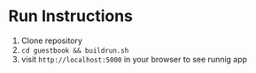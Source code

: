 # Run Instructions

1. Clone repository
2. `cd guestbook && buildrun.sh`
3. visit `http://localhost:5000` in your browser to see runnig app

